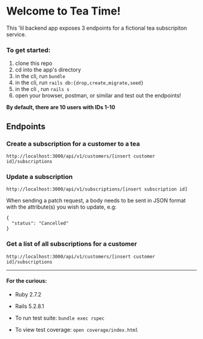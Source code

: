 # Welcome to Tea Time!

This 'lil backend app exposes 3 endpoints for a fictional tea subscripiton service.

### To get started:
1. clone this repo
2. cd into the app's directory 
3. in the cli, run ```bundle```
4. in the cli, run ```rails db:{drop,create,migrate,seed}```
5. in the cli , run ```rails s```
6. open your browser, postman, or similar and test out the endpoints!

**By default, there are 10 users with IDs 1-10**

## Endpoints

### Create a subscription for a customer to a tea
```http://localhost:3000/api/v1/customers/[insert customer id]/subscriptions```

### Update a subscription
```http://localhost:3000/api/v1/subscriptions/[insert subscription id]```

When sending a patch request, a body needs to be sent in JSON format with the attribute(s) you wish to update, e.g:
```
{
  "status": "Cancelled"
}
 ```
   
### Get a list of all subscriptions for a customer
```http://localhost:3000/api/v1/customers/[insert customer id]/subscriptions```


___________________________________________________________________________________________________________________________________________________________


#### For the curious:

* Ruby 2.7.2
* Rails 5.2.8.1

* To run test suite: ```bundle exec rspec```
* To view test coverage: ```open coverage/index.html```
